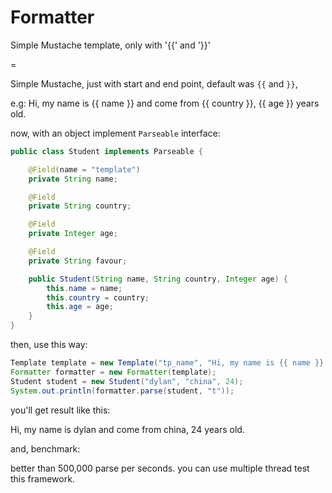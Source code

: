 # Formatter
Simple Mustache template, only with '{{' and '}}'

=

Simple Mustache, just with start and end point, default was `{{` and `}}`,

e.g: Hi, my name is {{ name }} and come from {{ country }}, {{ age }} years old.

now, with an object implement `Parseable` interface:

```java
public class Student implements Parseable {

	@Field(name = "template")
	private String name;

	@Field
	private String country;

	@Field
	private Integer age;

	@Field
	private String favour;

	public Student(String name, String country, Integer age) {
		this.name = name;
		this.country = country;
		this.age = age;
	}
}
```

then, use this way: 

```java
Template template = new Template("tp_name", "Hi, my name is {{ name }} and come from {{ country }}, {{ age }} years old.");
Formatter formatter = new Formatter(template);
Student student = new Student("dylan", "china", 24);
System.out.println(formatter.parse(student, "t"));
```

you'll get result like this:

Hi, my name is dylan and come from china, 24 years old.

and, benchmark:

better than 500,000 parse per seconds. you can use multiple thread test this framework.
